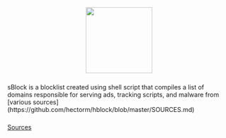<div align="center">
  <img height="150" src="https://i.postimg.cc/PrYLh2JS/s.png"  />
</div>

###

<p>sBlock is a blocklist created using shell script that compiles a list of domains responsible for serving ads, tracking scripts, and malware from [various sources](https://github.com/hectorm/hblock/blob/master/SOURCES.md)</p>

###

<div align="left">
</div>

###
[Sources](https://github.com/hectorm/hblock/blob/master/SOURCES.md)
